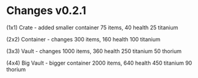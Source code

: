 # Changes v0.2.1

(1x1) Crate - added smaller container 
	75 items, 40 health
	25 titanium

(2x2) Container - changes 
	300 items, 160 health
	100 titanium

(3x3) Vault - changes
	1000 items, 360 health
	250 titanium
	50 thorium

(4x4) Big Vault - bigger container
	2000 items, 640 health
	450 titanium
	90 thorium
	